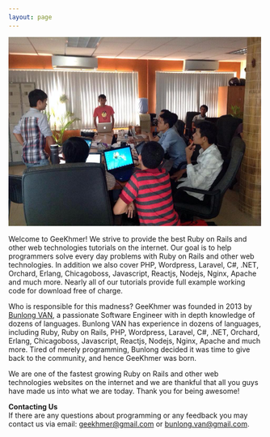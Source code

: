 ```yaml
---
layout: page
---
```


<p>
  <img src="/images/about_us.jpg" width="500" alt="about" />
</p>

<p>
  Welcome to GeeKhmer! We strive to provide the best Ruby on Rails and other web technologies tutorials on the internet. Our goal is to help programmers solve every day problems with Ruby on Rails and other web technologies. In addition we also cover PHP, Wordpress, Laravel, C#, .NET, Orchard, Erlang, Chicagoboss, Javascript, Reactjs, Nodejs, Nginx, Apache and much more. Nearly all of our tutorials provide full example working code for download free of charge.
</p>

<p>
  Who is responsible for this madness? GeeKhmer was founded in 2013 by <a href="https://www.linkedin.com/in/bunlongvan" target="_blank">Bunlong VAN</a>, a passionate Software Engineer with in depth knowledge of dozens of languages. Bunlong VAN has experience in dozens of languages, including Ruby, Ruby on Rails, PHP, Wordpress, Laravel, C#, .NET, Orchard, Erlang, Chicagoboss, Javascript, Reactjs, Nodejs, Nginx, Apache and much more. Tired of merely programming, Bunlong decided it was time to give back to the community, and hence GeeKhmer was born.
</p>

<p>
  We are one of the fastest growing Ruby on Rails and other web technologies websites on the internet and we are thankful that all you guys have made us into what we are today. Thank you for being awesome!
</p>

<p>
  <strong>Contacting Us</strong><br/>
  If there are any questions about programming or any feedback you may contact us via email: <a href="mailto:geekhmer@gmail.com">geekhmer@gmail.com</a> or <a href="mailto:bunlong.van@gmail.com">bunlong.van@gmail.com</a>.
</p>
